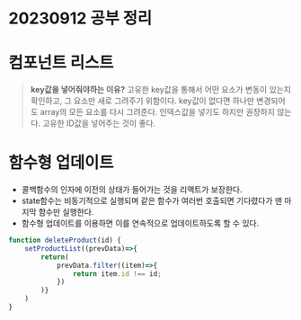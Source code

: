 20230912 공부 정리
=============================

# 컴포넌트 리스트

> **key값을 넣어줘야하는 이유?**
> 고유한 key값을 통해서 어떤 요소가 변동이 있는지 확인하고, 그 요소만 새로 그려주기 위함이다.
> key값이 없다면 하나만 변경되어도 array의 모든 요소를 다시 그려준다.
> 인덱스값을 넣기도 하지만 권장하지 않는다. 고유한 ID값을 넣어주는 것이 좋다.


# 함수형 업데이트
- 콜백함수의 인자에 이전의 상태가 들어가는 것을 리액트가 보장한다.
- state함수는 비동기적으로 실행되며 같은 함수가 여러번 호출되면 기다렸다가 맨 마지막 함수만 실행한다.
- 함수형 업데이트를 이용하면 이를 연속적으로 업데이트하도록 할 수 있다.
```jsx
function deleteProduct(id) {
    setProductList((prevData)=>{
        return(
            prevData.filter((item)=>{
                return item.id !== id;
            })
        )}
    )
}
```